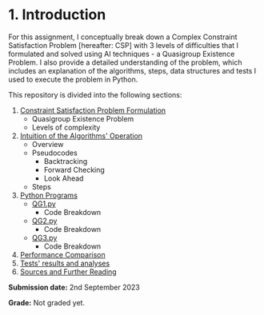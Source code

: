 # 1. Introduction
For this assignment, I conceptually break down a Complex Constraint Satisfaction Problem [hereafter: CSP] with 3 levels of difficulties that I formulated and solved using AI techniques - a Quasigroup Existence Problem.  I also provide a detailed understanding of the problem, which includes an explanation of the algorithms, steps, data structures and tests I used to execute the problem in Python.

This repository is divided into the following sections:
1. [Constraint Satisfaction Problem Formulation](https://github.com/wafaajaunnoo/solving-a-CSP/blob/main/problem-formulation.md)
    * Quasigroup Existence Problem
    * Levels of complexity
2. [Intuition of the Algorithms' Operation](https://github.com/wafaajaunnoo/solving-a-CSP/blob/main/algorithm.md)
    * Overview
    * Pseudocodes
         * Backtracking 
         * Forward Checking
         * Look Ahead
    * Steps
3. [Python Programs](https://github.com/wafaajaunnoo/solving-a-CSP/tree/main/Programs)
    * [QG1.py](https://github.com/wafaajaunnoo/solving-a-CSP/blob/main/Programs/QG1.py)
         * Code Breakdown
    * [QG2.py](https://github.com/wafaajaunnoo/solving-a-CSP/blob/main/Programs/QG2.py)
         * Code Breakdown
    * [QG3.py](https://github.com/wafaajaunnoo/solving-a-CSP/blob/main/Programs/QG3.py)
       * Code Breakdown
4. [Performance Comparison](https://github.com/wafaajaunnoo/solving-a-CSP/blob/main/performance-%20comparison.md)
6. [Tests' results and analyses](https://github.com/wafaajaunnoo/solving-a-CSP/tree/main/Tests)
7. [Sources and Further Reading](https://github.com/wafaajaunnoo/solving-a-CSP/blob/main/Ref.md)

**Submission date:** 2nd September 2023

**Grade:** Not graded yet.
